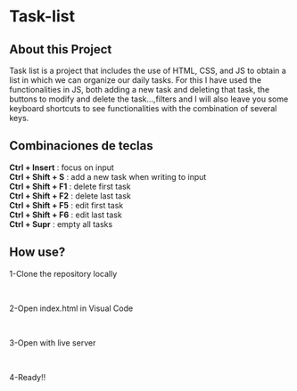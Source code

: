 # Task-list
<section>
  <h2>About this Project</h2>
</section>
<section>
  <p>Task list is a project that includes the use of HTML, CSS, and JS to obtain a list in which we can organize our daily tasks.
For this I have used the functionalities in JS, both adding a new task and deleting that task, the buttons to modify and delete the task...,filters and I will also leave you some keyboard shortcuts to see functionalities with the combination of several keys.</p>
</section>
<section>
  <h2>Combinaciones de teclas</h2>
</section>
<section>
    <p> 
     <strong>Ctrl + Insert</strong> : focus on input <br>
     <strong>Ctrl + Shift + S</strong> : add a new task when writing to input <br>
     <strong>Ctrl + Shift + F1</strong> : delete first task <br>
     <strong>Ctrl + Shift + F2</strong> : delete last task <br>
     <strong>Ctrl + Shift + F5</strong> : edit first task <br>
     <strong>Ctrl + Shift + F6</strong> : edit last task <br>
     <strong>Ctrl + Supr</strong> : empty all tasks <br>
    </p>
</section>
<section>
  <h2>How use?</h2>
</section>
<section>
  <p>1-Clone the repository locally</p><br>
  <p>2-Open index.html in Visual Code</p><br>
  <p>3-Open with live server</p><br>
  <p>4-Ready!!</p><br>
</section>
